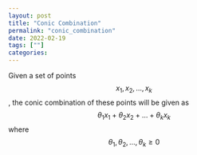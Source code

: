 ```yaml
--- 
layout: post
title: "Conic Combination"
permalink: "conic_combination"
date: 2022-02-19
tags: [""]
categories:
---
```


Given a set of points $$x_1, x_2, \dots, x_k$$, the conic combination of these
points will be given as $$\theta_1 x_1 + \theta_2 x_2 + \dots + \theta_k x_k$$
where $$\theta_1, \theta_2, \dots, \theta_k \geq 0$$


